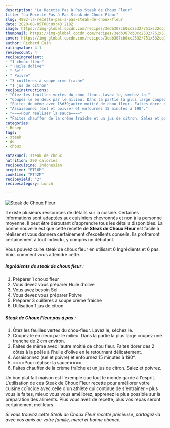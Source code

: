 ```yaml
---
description: "La Recette Pas à Pas Steak de Choux Fleur"
title: "La Recette Pas à Pas Steak de Choux Fleur"
slug: 4982-la-recette-pas-a-pas-steak-de-choux-fleur
date: 2020-08-05T00:09:43.218Z
image: https://img-global.cpcdn.com/recipes/3edb307cb0cc2532/751x532cq70/steak-de-choux-fleur-photo-principale-de-la-recette.jpg
thumbnail: https://img-global.cpcdn.com/recipes/3edb307cb0cc2532/751x532cq70/steak-de-choux-fleur-photo-principale-de-la-recette.jpg
cover: https://img-global.cpcdn.com/recipes/3edb307cb0cc2532/751x532cq70/steak-de-choux-fleur-photo-principale-de-la-recette.jpg
author: Richard Cain
ratingvalue: 4.1
reviewcount: 4
recipeingredient:
- "1 choux fleur"
- " Huile dolive"
- " Sel"
- " Poivre"
- "3 cuillères à soupe crme frache"
- "1 jus de citron"
recipeinstructions:
- "Ôtez les feuilles vertes du chou-fleur. Lavez le, séchez le."
- "Coupez le en deux par le milieu. Dans la partie la plus large coupez une tranche de 2 cm environ."
- "Faites de même avec l&#39;autre moitié de chou fleur. Faites dorer des 2 côtés à la poêle à l&#39;huile d&#39;olive en le retournant délicatement."
- "Assaisonnez (sel et poivre) et enfournez 15 minutes à 190°."
- "====Pour réaliser la sauce===="
- "Faites chauffer de la crème fraîche et un jus de citron. Salez et poivrez."
categories:
- Resep
tags:
- steak
- de
- choux

katakunci: steak de choux 
nutrition: 290 calories
recipecuisine: Indonesian
preptime: "PT16M"
cooktime: "PT42M"
recipeyield: "2"
recipecategory: Lunch

---
```



![Steak de Choux Fleur](https://img-global.cpcdn.com/recipes/3edb307cb0cc2532/751x532cq70/steak-de-choux-fleur-photo-principale-de-la-recette.jpg)

Il existe plusieurs ressources de détails sur la cuisine. Certaines informations sont adaptées aux cuisiniers chevronnés et non à la personne moyenne. Il peut être déroutant d'apprendre tous les détails disponibles. La bonne nouvelle est que cette recette de <strong> Steak de Choux Fleur </strong> est facile à réaliser et vous donnera certainement d'excellents conseils. Ils profiteront certainement à tout individu, y compris un débutant.

<!--inarticleads1-->

Vous pouvez cuire steak de choux fleur en utilisant 6 Ingrédients et 6 pas. Voici comment vous atteindre cette.

##### Ingrédients de steak de choux fleur :

1. Préparer 1 choux fleur
1. Vous devez vous préparer  Huile d&#39;olive
1. Vous avez besoin  Sel
1. Vous devez vous préparer  Poivre
1. Préparer 3 cuillères à soupe crème fraîche
1. Utilisation 1 jus de citron




<!--inarticleads2-->

##### Steak de Choux Fleur pas à pas :

1. Ôtez les feuilles vertes du chou-fleur. Lavez le, séchez le.
1. Coupez le en deux par le milieu. Dans la partie la plus large coupez une tranche de 2 cm environ.
1. Faites de même avec l&#39;autre moitié de chou fleur. Faites dorer des 2 côtés à la poêle à l&#39;huile d&#39;olive en le retournant délicatement.
1. Assaisonnez (sel et poivre) et enfournez 15 minutes à 190°.
1. ====Pour réaliser la sauce====
1. Faites chauffer de la crème fraîche et un jus de citron. Salez et poivrez.




<!--inarticleads1-->

<p>
Un bon plat fait maison est l'exemple que tout le monde garde à l'esprit. L'utilisation de ces Steak de Choux Fleur recette pour améliorer votre cuisine coïncide avec celle d'un athlète qui continue de s'entraîner - plus vous le faites, mieux vous vous améliorez, apprenez le plus possible sur la préparation des aliments. Plus vous avez de recette, plus vos repas seront certainement meilleurs.
</p>

<p>
<i>Si vous trouvez cette Steak de Choux Fleur recette précieuse, partagez-la avec vos amis ou votre famille, merci et bonne chance.</i>
</p>
